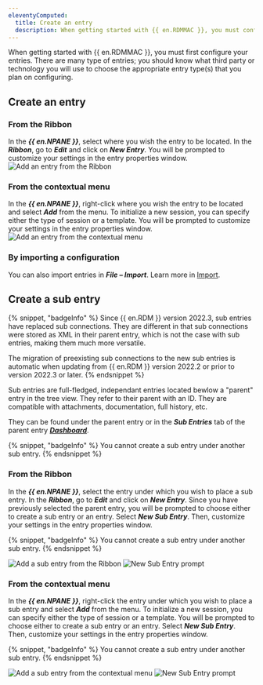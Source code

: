 ```yaml
---
eleventyComputed:
  title: Create an entry
  description: When getting started with {{ en.RDMMAC }}, you must configure your entries. There are many types of entries; you should know what third party or technology you will use to choose the appropriate entry type(s) that you plan on configuring.
---
```

When getting started with {{ en.RDMMAC }}, you must first configure your entries. There are many type of entries; you should know what third party or technology you will use to choose the appropriate entry type(s) that you plan on configuring.

## Create an entry

### From the Ribbon

In the ***{{ en.NPANE }}***, select where you wish the entry to be located. In the ***Ribbon***, go to ***Edit*** and click on ***New Entry***. You will be prompted to customize your settings in the entry properties window.
![Add an entry from the Ribbon](https://cdnweb.devolutions.net/docs/docs_en_rdm_mac_RDMMac2092.png)

### From the contextual menu

In the ***{{ en.NPANE }}***, right-click where you wish the entry to be located and select ***Add*** from the menu. To initialize a new session, you can specify either the type of session or a template. You will be prompted to customize your settings in the entry properties window.
![Add an entry from the contextual menu](https://cdnweb.devolutions.net/docs/docs_en_rdm_mac_RDMMac2093.png)

### By importing a configuration

You can also import entries in ***File – Import***. Learn more in [Import](/rdm/mac/commands/file/import/sessions/).

## Create a sub entry

{% snippet, "badgeInfo" %}
Since {{ en.RDM }} version 2022.3, sub entries have replaced sub connections. They are different in that sub connections were stored as XML in their parent entry, which is not the case with sub entries, making them much more versatile.

The migration of preexisting sub connections to the new sub entries is automatic when updating from {{ en.RDM }} version 2022.2 or prior to version 2022.3 or later.
{% endsnippet %}

Sub entries are full-fledged, independant entries located bewlow a "parent" entry in the tree view. They refer to their parent with an ID. They are compatible with attachments, documentation, full history, etc.

They can be found under the parent entry or in the ***Sub Entries*** tab of the parent entry [***Dashboard***](/rdm/mac/user-interface/content-area/dashboard/).

{% snippet, "badgeInfo" %}
You cannot create a sub entry under another sub entry.
{% endsnippet %}

### From the Ribbon

In the ***{{ en.NPANE }}***, select the entry under which you wish to place a sub entry. In the ***Ribbon***, go to ***Edit*** and click on ***New Entry***. Since you have previously selected the parent entry, you will be prompted to choose either to create a sub entry or an entry. Select ***New Sub Entry***. Then, customize your settings in the entry properties window.

{% snippet, "badgeInfo" %}
You cannot create a sub entry under another sub entry.
{% endsnippet %}

![Add a sub entry from the Ribbon](https://cdnweb.devolutions.net/docs/docs_en_rdm_mac_RDMMac2092.png)
![New Sub Entry prompt](https://cdnweb.devolutions.net/docs/docs_en_rdm_mac_RDMMac2096.png)

### From the contextual menu

In the ***{{ en.NPANE }}***, right-click the entry under which you wish to place a sub entry and select ***Add*** from the menu. To initialize a new session, you can specify either the type of session or a template. You will be prompted to choose either to create a sub entry or an entry. Select ***New Sub Entry***. Then, customize your settings in the entry properties window.

{% snippet, "badgeInfo" %}
You cannot create a sub entry under another sub entry.
{% endsnippet %}

![Add a sub entry from the contextual menu](https://cdnweb.devolutions.net/docs/docs_en_rdm_mac_RDMMac2095.png)
![New Sub Entry prompt](https://cdnweb.devolutions.net/docs/docs_en_rdm_mac_RDMMac2096.png)
